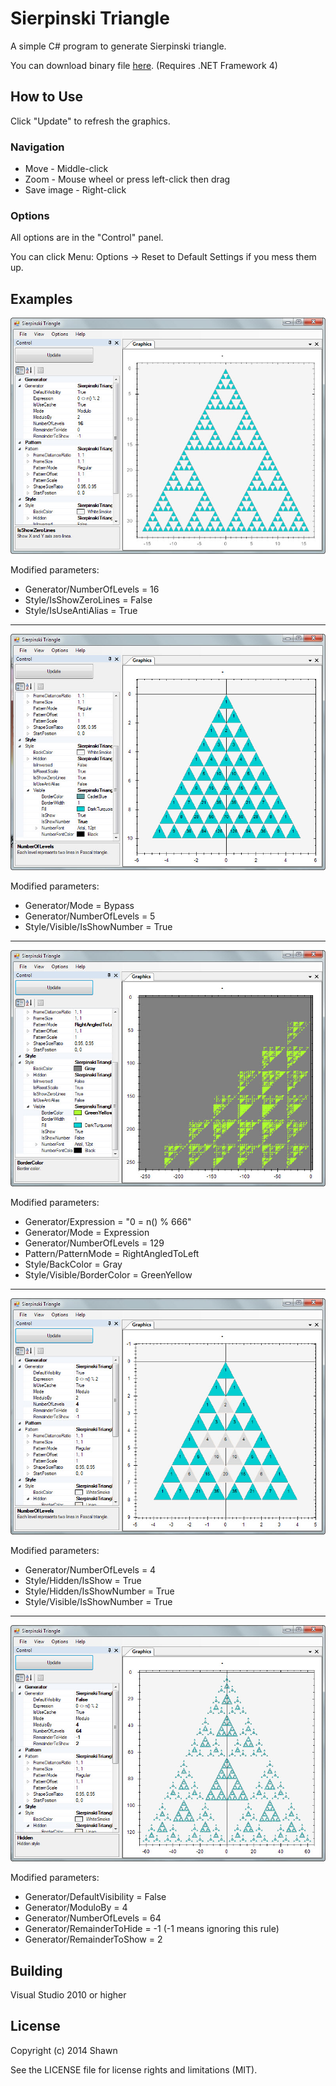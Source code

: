 # Sierpinski Triangle

A simple C# program to generate Sierpinski triangle.

You can download binary file [here][binary]. (Requires .NET Framework 4)

## How to Use

Click "Update" to refresh the graphics.

### Navigation

- Move - Middle-click
- Zoom - Mouse wheel or press left-click then drag
- Save image - Right-click

### Options

All options are in the "Control" panel.

You can click Menu: Options -> Reset to Default Settings if you mess them up.

## Examples

![screenshot1][screenshot1]

Modified parameters:

- Generator/NumberOfLevels = 16
- Style/IsShowZeroLines = False
- Style/IsUseAntiAlias = True

***

![screenshot2][screenshot2]

Modified parameters:

- Generator/Mode = Bypass
- Generator/NumberOfLevels = 5
- Style/Visible/IsShowNumber = True

***

![screenshot3][screenshot3]

Modified parameters:

- Generator/Expression = "0 = n() % 666"
- Generator/Mode = Expression
- Generator/NumberOfLevels = 129
- Pattern/PatternMode = RightAngledToLeft
- Style/BackColor = Gray
- Style/Visible/BorderColor = GreenYellow

***

![screenshot4][screenshot4]

Modified parameters:

- Generator/NumberOfLevels = 4
- Style/Hidden/IsShow = True
- Style/Hidden/IsShowNumber = True
- Style/Visible/IsShowNumber = True

***

![screenshot5][screenshot5]

Modified parameters:

- Generator/DefaultVisibility = False
- Generator/ModuloBy = 4
- Generator/NumberOfLevels = 64
- Generator/RemainderToHide = -1 (-1 means ignoring this rule)
- Generator/RemainderToShow = 2

## Building

Visual Studio 2010 or higher

## License

Copyright (c) 2014 Shawn

See the LICENSE file for license rights and limitations (MIT).

[binary]: http://github.com/ebola777/Sierpinski-Triangle/raw/master/binaries/SierpinskiTriangle.zip
[screenshot1]: http://raw.githubusercontent.com/ebola777/Sierpinski-Triangle/master/docs/screenshot1.jpg
[screenshot2]: http://raw.githubusercontent.com/ebola777/Sierpinski-Triangle/master/docs/screenshot2.jpg
[screenshot3]: http://raw.githubusercontent.com/ebola777/Sierpinski-Triangle/master/docs/screenshot3.jpg
[screenshot4]: http://raw.githubusercontent.com/ebola777/Sierpinski-Triangle/master/docs/screenshot4.jpg
[screenshot5]: http://raw.githubusercontent.com/ebola777/Sierpinski-Triangle/master/docs/screenshot5.jpg
